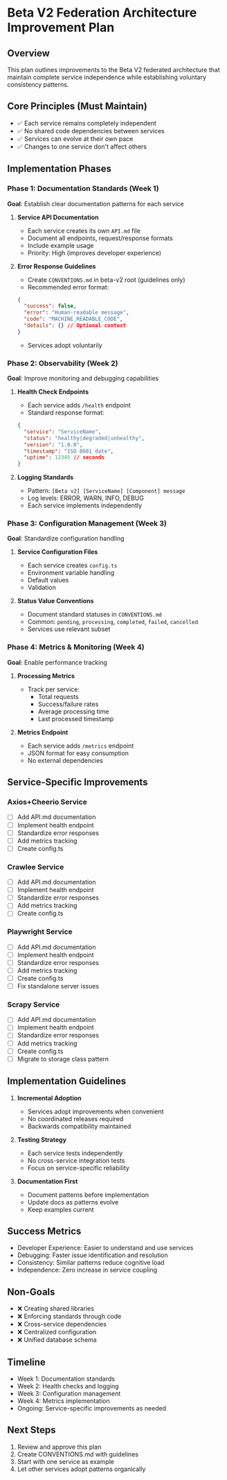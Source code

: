 # Beta V2 Federation Architecture Improvement Plan

## Overview
This plan outlines improvements to the Beta V2 federated architecture that maintain complete service independence while establishing voluntary consistency patterns.

## Core Principles (Must Maintain)
- ✅ Each service remains completely independent
- ✅ No shared code dependencies between services
- ✅ Services can evolve at their own pace
- ✅ Changes to one service don't affect others

## Implementation Phases

### Phase 1: Documentation Standards (Week 1)
**Goal**: Establish clear documentation patterns for each service

1. **Service API Documentation**
   - Each service creates its own `API.md` file
   - Document all endpoints, request/response formats
   - Include example usage
   - Priority: High (improves developer experience)

2. **Error Response Guidelines**
   - Create `CONVENTIONS.md` in beta-v2 root (guidelines only)
   - Recommended error format:
   ```json
   {
     "success": false,
     "error": "Human-readable message",
     "code": "MACHINE_READABLE_CODE",
     "details": {} // Optional context
   }
   ```
   - Services adopt voluntarily

### Phase 2: Observability (Week 2)
**Goal**: Improve monitoring and debugging capabilities

1. **Health Check Endpoints**
   - Each service adds `/health` endpoint
   - Standard response format:
   ```json
   {
     "service": "ServiceName",
     "status": "healthy|degraded|unhealthy",
     "version": "1.0.0",
     "timestamp": "ISO 8601 date",
     "uptime": 12345 // seconds
   }
   ```

2. **Logging Standards**
   - Pattern: `[Beta v2] [ServiceName] [Component] message`
   - Log levels: ERROR, WARN, INFO, DEBUG
   - Each service implements independently

### Phase 3: Configuration Management (Week 3)
**Goal**: Standardize configuration handling

1. **Service Configuration Files**
   - Each service creates `config.ts`
   - Environment variable handling
   - Default values
   - Validation

2. **Status Value Conventions**
   - Document standard statuses in `CONVENTIONS.md`
   - Common: `pending`, `processing`, `completed`, `failed`, `cancelled`
   - Services use relevant subset

### Phase 4: Metrics & Monitoring (Week 4)
**Goal**: Enable performance tracking

1. **Processing Metrics**
   - Track per service:
     - Total requests
     - Success/failure rates
     - Average processing time
     - Last processed timestamp

2. **Metrics Endpoint**
   - Each service adds `/metrics` endpoint
   - JSON format for easy consumption
   - No external dependencies

## Service-Specific Improvements

### Axios+Cheerio Service
- [ ] Add API.md documentation
- [ ] Implement health endpoint
- [ ] Standardize error responses
- [ ] Add metrics tracking
- [ ] Create config.ts

### Crawlee Service
- [ ] Add API.md documentation
- [ ] Implement health endpoint
- [ ] Standardize error responses
- [ ] Add metrics tracking
- [ ] Create config.ts

### Playwright Service
- [ ] Add API.md documentation
- [ ] Implement health endpoint
- [ ] Standardize error responses
- [ ] Add metrics tracking
- [ ] Create config.ts
- [ ] Fix standalone server issues

### Scrapy Service
- [ ] Add API.md documentation
- [ ] Implement health endpoint
- [ ] Standardize error responses
- [ ] Add metrics tracking
- [ ] Create config.ts
- [ ] Migrate to storage class pattern

## Implementation Guidelines

1. **Incremental Adoption**
   - Services adopt improvements when convenient
   - No coordinated releases required
   - Backwards compatibility maintained

2. **Testing Strategy**
   - Each service tests independently
   - No cross-service integration tests
   - Focus on service-specific reliability

3. **Documentation First**
   - Document patterns before implementation
   - Update docs as patterns evolve
   - Keep examples current

## Success Metrics

- Developer Experience: Easier to understand and use services
- Debugging: Faster issue identification and resolution
- Consistency: Similar patterns reduce cognitive load
- Independence: Zero increase in service coupling

## Non-Goals

- ❌ Creating shared libraries
- ❌ Enforcing standards through code
- ❌ Cross-service dependencies
- ❌ Centralized configuration
- ❌ Unified database schema

## Timeline

- Week 1: Documentation standards
- Week 2: Health checks and logging
- Week 3: Configuration management
- Week 4: Metrics implementation
- Ongoing: Service-specific improvements as needed

## Next Steps

1. Review and approve this plan
2. Create CONVENTIONS.md with guidelines
3. Start with one service as example
4. Let other services adopt patterns organically